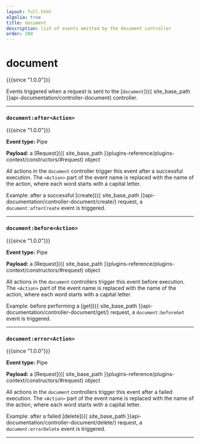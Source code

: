 ```yaml
---
layout: full.html
algolia: true
title: document
description: list of events emitted by the document controller
order: 200
---
```


# document

{{{since "1.0.0"}}}

Events triggered when a request is sent to the [`document`]({{ site_base_path }}api-documentation/controller-document) controller.

---

### `document:after<Action>`

{{{since "1.0.0"}}}

**Event type:** Pipe

**Payload:** a [Request]({{ site_base_path }}plugins-reference/plugins-context/constructors/#request) object

All actions in the `document` controller trigger this event after a successful execution. The `<Action>` part of the event name is replaced with the name of the action, where each word starts with a capital letter.

Example: after a successful [create]({{ site_base_path }}api-documentation/controller-document/create/) request, a `document:afterCreate` event is triggered.

---

### `document:before<Action>`

{{{since "1.0.0"}}}

**Event type:** Pipe

**Payload:** a [Request]({{ site_base_path }}plugins-reference/plugins-context/constructors/#request) object

All actions in the `document` controllers trigger this event before execution. The `<Action>` part of the event name is replaced with the name of the action, where each word starts with a capital letter.

Example: before performing a [get]({{ site_base_path }}api-documentation/controller-document/get/) request, a `document:beforeGet` event is triggered.

---

### `document:error<Action>`

{{{since "1.0.0"}}}

**Event type:** Pipe

**Payload:** a [Request]({{ site_base_path }}plugins-reference/plugins-context/constructors/#request) object

All actions in the `document` controllers trigger this event after a failed execution. The `<Action>` part of the event name is replaced with the name of the action, where each word starts with a capital letter.

Example: after a failed [delete]({{ site_base_path }}api-documentation/controller-document/delete/) request, a `document:errorDelete` event is triggered.

---
